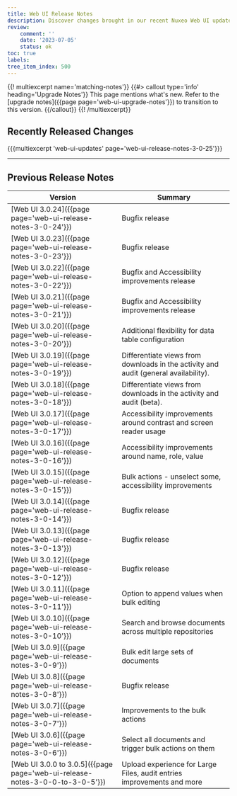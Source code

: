 ```yaml
---
title: Web UI Release Notes
description: Discover changes brought in our recent Nuxeo Web UI updates.
review:
    comment: ''
    date: '2023-07-05'
    status: ok
toc: true
labels:
tree_item_index: 500
---
```


{{! multiexcerpt name='matching-notes'}}
{{#> callout type='info' heading='Upgrade Notes'}}
This page mentions what's new. Refer to the [upgrade notes]({{page page='web-ui-upgrade-notes'}}) to transition to this version.
{{/callout}}
{{! /multiexcerpt}}

## Recently Released Changes

{{{multiexcerpt 'web-ui-updates' page='web-ui-release-notes-3-0-25'}}}

---

## Previous Release Notes

<!-- | [Web UI 3.0.25]({{page page='web-ui-release-notes-3-0-25'}})             | Bugfix release                                                             | -->

| Version                                                                       | Summary                                                                    |
| ----------------------------------------------------------------------------- | -------------------------------------------------------------------------- |
| [Web UI 3.0.24]({{page page='web-ui-release-notes-3-0-24'}})                  | Bugfix release                                                             |
| [Web UI 3.0.23]({{page page='web-ui-release-notes-3-0-23'}})                  | Bugfix release                                                             |
| [Web UI 3.0.22]({{page page='web-ui-release-notes-3-0-22'}})                  | Bugfix and Accessibility improvements release                              |
| [Web UI 3.0.21]({{page page='web-ui-release-notes-3-0-21'}})                  | Bugfix and Accessibility improvements release                              |
| [Web UI 3.0.20]({{page page='web-ui-release-notes-3-0-20'}})                  | Additional flexibility for data table configuration                        |
| [Web UI 3.0.19]({{page page='web-ui-release-notes-3-0-19'}})                  | Differentiate views from downloads in the activity and audit (general availability). |
| [Web UI 3.0.18]({{page page='web-ui-release-notes-3-0-18'}})                  | Differentiate views from downloads in the activity and audit (beta).       |
| [Web UI 3.0.17]({{page page='web-ui-release-notes-3-0-17'}})                  | Accessibility improvements around contrast and screen reader usage         |
| [Web UI 3.0.16]({{page page='web-ui-release-notes-3-0-16'}})                  | Accessibility improvements around name, role, value                        |
| [Web UI 3.0.15]({{page page='web-ui-release-notes-3-0-15'}})                  | Bulk actions - unselect some, accessibility improvements                   |
| [Web UI 3.0.14]({{page page='web-ui-release-notes-3-0-14'}})                  | Bugfix release                                                             |
| [Web UI 3.0.13]({{page page='web-ui-release-notes-3-0-13'}})                  | Bugfix release                                                             |
| [Web UI 3.0.12]({{page page='web-ui-release-notes-3-0-12'}})                  | Bugfix release                                                             |
| [Web UI 3.0.11]({{page page='web-ui-release-notes-3-0-11'}})                  | Option to append values when bulk editing                                  |
| [Web UI 3.0.10]({{page page='web-ui-release-notes-3-0-10'}})                  | Search and browse documents across multiple repositories                   |
| [Web UI 3.0.9]({{page page='web-ui-release-notes-3-0-9'}})                    | Bulk edit large sets of documents                                          |
| [Web UI 3.0.8]({{page page='web-ui-release-notes-3-0-8'}})                    | Bugfix release                                                             |
| [Web UI 3.0.7]({{page page='web-ui-release-notes-3-0-7'}})                    | Improvements to the bulk actions                                           |
| [Web UI 3.0.6]({{page page='web-ui-release-notes-3-0-6'}})                    | Select all documents and trigger bulk actions on them                      |
| [Web UI 3.0.0 to 3.0.5]({{page page='web-ui-release-notes-3-0-0-to-3-0-5'}})  | Upload experience for Large Files, audit entries improvements and more     |
